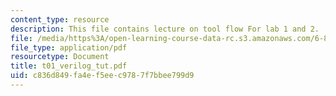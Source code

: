```yaml
---
content_type: resource
description: This file contains lecture on tool flow For lab 1 and 2.
file: /media/https%3A/open-learning-course-data-rc.s3.amazonaws.com/6-884-complex-digital-systems-spring-2005/c836d849fa4ef5eec9787f7bbee799d9_t01_verilog_tut.pdf
file_type: application/pdf
resourcetype: Document
title: t01_verilog_tut.pdf
uid: c836d849-fa4e-f5ee-c978-7f7bbee799d9
---
```

